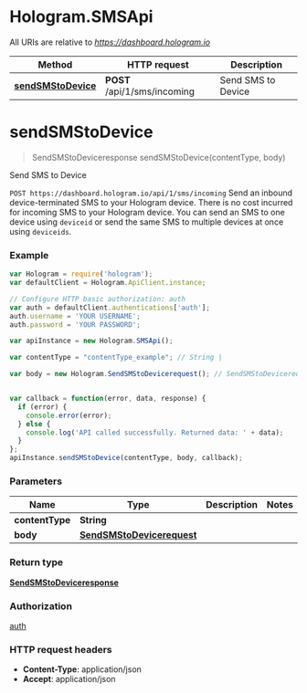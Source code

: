 # Hologram.SMSApi

All URIs are relative to *https://dashboard.hologram.io*

Method | HTTP request | Description
------------- | ------------- | -------------
[**sendSMStoDevice**](SMSApi.md#sendSMStoDevice) | **POST** /api/1/sms/incoming | Send SMS to Device


<a name="sendSMStoDevice"></a>
# **sendSMStoDevice**
> SendSMStoDeviceresponse sendSMStoDevice(contentType, body)

Send SMS to Device

`POST https://dashboard.hologram.io/api/1/sms/incoming`  Send an inbound device-terminated SMS to your Hologram device. There is no cost incurred for incoming SMS to your Hologram device. You can send an SMS to one device using `deviceid` or send the same SMS to multiple devices at once using `deviceids`.

### Example
```javascript
var Hologram = require('hologram');
var defaultClient = Hologram.ApiClient.instance;

// Configure HTTP basic authorization: auth
var auth = defaultClient.authentications['auth'];
auth.username = 'YOUR USERNAME';
auth.password = 'YOUR PASSWORD';

var apiInstance = new Hologram.SMSApi();

var contentType = "contentType_example"; // String | 

var body = new Hologram.SendSMStoDevicerequest(); // SendSMStoDevicerequest | 


var callback = function(error, data, response) {
  if (error) {
    console.error(error);
  } else {
    console.log('API called successfully. Returned data: ' + data);
  }
};
apiInstance.sendSMStoDevice(contentType, body, callback);
```

### Parameters

Name | Type | Description  | Notes
------------- | ------------- | ------------- | -------------
 **contentType** | **String**|  | 
 **body** | [**SendSMStoDevicerequest**](SendSMStoDevicerequest.md)|  | 

### Return type

[**SendSMStoDeviceresponse**](SendSMStoDeviceresponse.md)

### Authorization

[auth](../README.md#auth)

### HTTP request headers

 - **Content-Type**: application/json
 - **Accept**: application/json

